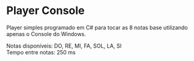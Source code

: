 # Player Console

Player simples programado em C# para tocar as 8 notas base utilizando apenas o Console do Windows.

Notas disponíveis: DO, RE, MI, FA, SOL, LA, SI <br>
Tempo entre notas: 250 ms
